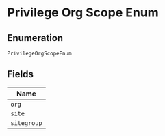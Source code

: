 
# Privilege Org Scope Enum

## Enumeration

`PrivilegeOrgScopeEnum`

## Fields

| Name |
|  --- |
| `org` |
| `site` |
| `sitegroup` |


